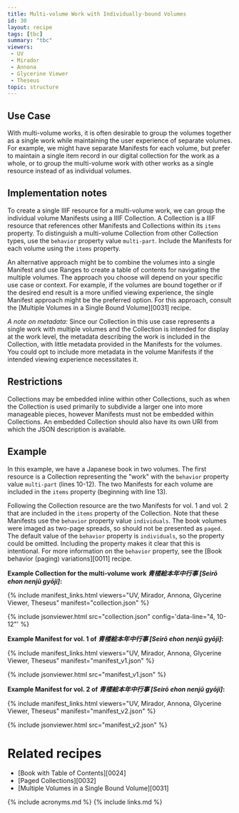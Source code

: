 ```yaml
---
title: Multi-volume Work with Individually-bound Volumes
id: 30
layout: recipe
tags: [tbc]
summary: "tbc"
viewers:
 - UV
 - Mirador
 - Annona
 - Glycerine Viewer
 - Theseus
topic: structure
---
```


## Use Case

With multi-volume works, it is often desirable to group the volumes together as a single work while maintaining the user experience of separate volumes. For example, we might have separate Manifests for each volume, but prefer to maintain a single item record in our digital collection for the work as a whole, or to group the multi-volume work with other works as a single resource instead of as individual volumes.

## Implementation notes

To create a single IIIF resource for a multi-volume work, we can group the individual volume Manifests using a IIIF Collection. A Collection is a IIIF resource that references other Manifests and Collections within its `items` property. To distinguish a multi-volume Collection from other Collection types, use the `behavior` property value `multi-part`. Include the Manifests for each volume using the `items` property.

An alternative approach might be to combine the volumes into a single Manifest and use Ranges to create a table of contents for navigating the multiple volumes. The approach you choose will depend on your specific use case or context. For example, if the volumes are bound together or if the desired end result is a more unified viewing experience, the single Manifest approach might be the preferred option. For this approach, consult the [Multiple Volumes in a Single Bound Volume][0031] recipe.

*A note on metadata:* Since our Collection in this use case represents a single work with multiple volumes and the Collection is intended for display at the work level, the metadata describing the work is included in the Collection, with little metadata provided in the Manifests for the volumes. You could opt to include more metadata in the volume Manifests if the intended viewing experience necessitates it.

## Restrictions

Collections may be embedded inline within other Collections, such as when the Collection is used primarily to subdivide a larger one into more manageable pieces, however Manifests must not be embedded within Collections. An embedded Collection should also have its own URI from which the JSON description is available.

## Example

In this example, we have a Japanese book in two volumes. The first resource is a Collection representing the "work" with the `behavior` property value `multi-part` (lines 10-12). The two Manifests for each volume are included in the `items` property (beginning with line 13).

Following the Collection resource are the two Manifests for vol. 1 and vol. 2 that are included in the `items` property of the Collection. Note that these Manifests use the `behavior` property value `individuals`. The book volumes were imaged as two-page spreads, so should not be presented as `paged`. The default value of the `behavior` property is `individuals`, so the property could be omitted. Including the property makes it clear that this is intentional. For more information on the `behavior` property, see the [Book behavior (paging) variations][0011] recipe.

**Example Collection for the multi-volume work *青楼絵本年中行事 [Seirō ehon nenjū gyōji]*:**

{% include manifest_links.html viewers="UV, Mirador, Annona, Glycerine Viewer, Theseus" manifest="collection.json" %}

{% include jsonviewer.html src="collection.json" config='data-line="4, 10-12"' %}

**Example Manifest for vol. 1 of *青楼絵本年中行事 [Seirō ehon nenjū gyōji]*:**

{% include manifest_links.html viewers="UV, Mirador, Annona, Glycerine Viewer, Theseus" manifest="manifest_v1.json" %}

{% include jsonviewer.html src="manifest_v1.json" %}

**Example Manifest for vol. 2 of *青楼絵本年中行事 [Seirō ehon nenjū gyōji]*:**

{% include manifest_links.html viewers="UV, Mirador, Annona, Glycerine Viewer, Theseus" manifest="manifest_v2.json" %}

{% include jsonviewer.html src="manifest_v2.json" %}

# Related recipes

* [Book with Table of Contents][0024]
* [Paged Collections][0032]
* [Multiple Volumes in a Single Bound Volume][0031]

{% include acronyms.md %}
{% include links.md %}
